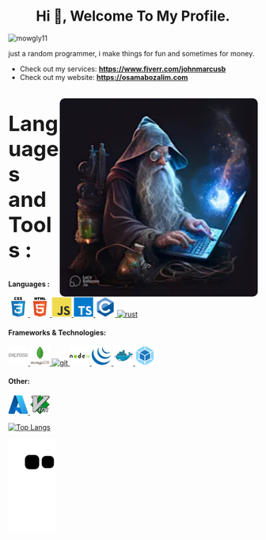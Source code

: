 <h1 align="center">Hi 👋, Welcome To My Profile.</h1>

<p align="left"> <img src="https://camo.githubusercontent.com/5bcee429603fcb44d5b5031dbedc8a4179d9040b5ed883d4cd43382699381531/68747470733a2f2f6b6f6d617265762e636f6d2f67687076632f3f757365726e616d653d6d6f77676c793131266c6162656c3d50726f66696c65253230766965777326636f6c6f723d306537356236267374796c653d666f722d7468652d6261646765" alt="mowgly11" /> </p>

just a random programmer, i make things for fun and sometimes for money.

* Check out my services: **https://www.fiverr.com/johnmarcusb**
* Check out my website: **https://osamabozalim.com**

<img src="./imgs/1bfbad93-4193-426c-8a0a-5d79593a70ca.webp" width="400" height="400" align="right" alt="astronaut" style="border-radius: 10px; margin-top: 20px;" draggable="false">

<h2 align="left" style="font-size: 3em;">Languages and Tools :</h2>

<h4>Languages :</h4>


<p align="left"><a href="https://www.w3schools.com/css/" target="_blank" rel="noreferrer"> <img src="https://raw.githubusercontent.com/devicons/devicon/master/icons/css3/css3-original-wordmark.svg" alt="css3" width="40" height="40"/> </a> <a href="https://www.w3.org/html/" target="_blank" rel="noreferrer"> <img src="https://raw.githubusercontent.com/devicons/devicon/master/icons/html5/html5-original-wordmark.svg" alt="html5" width="40" height="40"/> </a> <a href="https://developer.mozilla.org/en-US/docs/Web/JavaScript" target="_blank" rel="noreferrer"> <img src="https://raw.githubusercontent.com/devicons/devicon/master/icons/javascript/javascript-original.svg" alt="javascript" width="40" height="40"/> </a> <a href="https://www.typescriptlang.org/" target="_blank" rel="noreferrer"> <img src="https://raw.githubusercontent.com/devicons/devicon/master/icons/typescript/typescript-original.svg" alt="typescript" width="40" height="40"/> </a> <a href="https://en.wikipedia.org/wiki/C_(programming_language)" target="_blank" rel="noreferrer"> <img src="https://raw.githubusercontent.com/devicons/devicon/master/icons/c/c-original.svg" alt="c" width="40" height="40"/> </a> <a href="https://www.rust-lang.org/" target="_blank" rel="noreferrer"> <img src="https://brandslogos.com/wp-content/uploads/images/rust-logo.png" alt="rust" width="40" height="40"/> </a></p>


<h4>Frameworks & Technologies:</h4>
 
 
<p align="left"><a href="https://expressjs.com" target="_blank" rel="noreferrer"> <img src="https://raw.githubusercontent.com/devicons/devicon/master/icons/express/express-original-wordmark.svg" alt="express" width="40" height="40"/> </a> <a href="https://www.mongodb.com/" target="_blank" rel="noreferrer"> <img src="https://raw.githubusercontent.com/devicons/devicon/master/icons/mongodb/mongodb-original-wordmark.svg" alt="mongodb" width="40" height="40"/> </a> <a href="https://git-scm.com/" target="_blank" rel="noreferrer"> <img src="https://www.vectorlogo.zone/logos/git-scm/git-scm-icon.svg" alt="git" width="40" height="40"/> <a href="https://nodejs.org" target="_blank" rel="noreferrer"> <img src="https://raw.githubusercontent.com/devicons/devicon/master/icons/nodejs/nodejs-original-wordmark.svg" alt="nodejs" width="40" height="40"/> </a> <a href="https://jquery.com/" target="_blank" rel="noreferrer"> <img src="https://raw.githubusercontent.com/devicons/devicon/master/icons/jquery/jquery-original.svg" alt="jquery" width="40" height="40"/> </a> <a href="https://www.docker.com/" target="_blank" rel="noreferrer"> <img src="https://raw.githubusercontent.com/devicons/devicon/master/icons/docker/docker-original.svg" alt="docker" width="40" height="40"/> </a> <a href="https://en.wikipedia.org/wiki/Webpack" target="_blank" rel="noreferrer"> <img src="https://raw.githubusercontent.com/devicons/devicon/master/icons/webpack/webpack-original.svg" alt="c" width="40" height="40"/> </a></p>


<h4>Other:</h4>


<p aligh="left"><a href="https://azure.microsoft.com/en-us/" target="_blank" rel="noreferrer"> <img src="https://raw.githubusercontent.com/devicons/devicon/master/icons/azure/azure-original.svg" alt="azure" width="40" height="40"/> </a> <a href="https://www.vim.org/" target="_blank" rel="noreferrer"> <img src="https://raw.githubusercontent.com/devicons/devicon/master/icons/vim/vim-original.svg" alt="vim" width="40" height="40"/> </a></p>





<a href="https://www.photoshop.com/en" target="_blank" rel="noreferrer"> </a> </p>

[![Top Langs](https://github-readme-stats.vercel.app/api/top-langs/?username=mowgly11&layout=compact&theme=cobalt)](https://github.com/anuraghazra/github-readme-stats)

![Snake animation](https://github.com/mowgly11/mowgly11/blob/output/github-contribution-grid-snake.svg)

